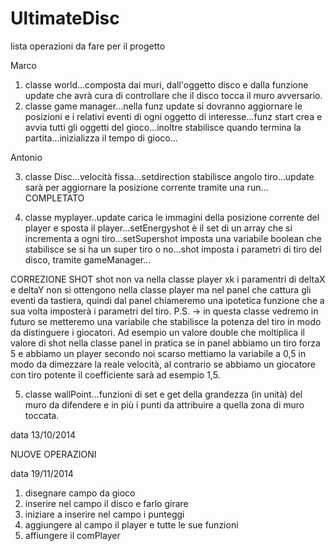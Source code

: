 UltimateDisc
============

lista operazioni da fare per il progetto


Marco

1. classe world...composta dai muri, dall'oggetto disco e dalla funzione update che avrà 
cura di controllare che il disco tocca il muro avversario.
2. classe game manager...nella funz update si dovranno aggiornare le posizioni e i relativi eventi 
di ogni oggetto di interesse...funz start crea e avvia tutti gli oggetti del gioco...inoltre stabilisce
 quando termina la partita...inizializza il tempo di gioco...


Antonio

3. classe Disc...velocità fissa...setdirection stabilisce angolo tiro...update sarà per aggiornare la posizione corrente tramite una run... COMPLETATO

4. classe myplayer..update carica le immagini della posizione corrente del player e sposta il player...setEnergyshot è il set di un array che si incrementa a ogni tiro...setSupershot imposta una variabile boolean che stabilisce se si ha un super tiro o no...shot imposta i parametri di tiro del disco, tramite gameManager...

CORREZIONE SHOT
shot non va nella classe player xk i paramentri di deltaX e deltaY non si ottengono nella classe player ma nel panel che cattura gli eventi da tastiera, quindi dal panel chiameremo una ipotetica funzione che a sua volta imposterà i parametri del tiro.
P.S. -> in questa classe vedremo in futuro se metteremo una variabile che stabilisce la potenza del tiro in modo da distinguere i giocatori. Ad esempio un valore double che moltiplica il valore di shot nella classe panel in pratica se in panel abbiamo un tiro forza 5 e abbiamo un player secondo noi scarso mettiamo la variabile a 0,5 in modo da dimezzare la reale velocità, al contrario se abbiamo un giocatore con tiro potente il coefficiente sarà ad esempio 1,5.

5. classe wallPoint...funzioni di set e get della grandezza (in unità) del muro da difendere e in più i punti da attribuire a quella zona di muro toccata.

data 13/10/2014

NUOVE OPERAZIONI

data 19/11/2014

1. disegnare campo da gioco
2. inserire nel campo il disco e farlo girare
3. iniziare a inserire nel campo i punteggi
4. aggiungere al campo il player e tutte le sue funzioni
5. affiungere il comPlayer
